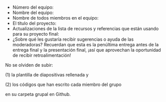 - Número del equipo:
- Nombre del equipo:
- Nombre de todos miembros en el equipo:
- El título del proyecto:
- Actualizaciones de la lista de recursos y referencias que están usando para su proyecto final:
- ¿Sobre qué les gustaría recibir sugerencias o ayuda de las moderadoras? Recuerdan que esta es la penúltima entrega antes de la entrega final y la presentación final, ¡así que aprovechan la oportunidad de recibir retroalimentación!

No se olviden de subir:

(1) la plantilla de diapositivas rellenada y 

(2) los códigos que han escrito cada miembro del grupo 

en su carpeta grupal en Github.
